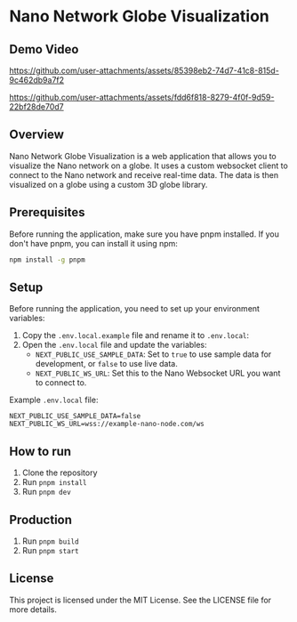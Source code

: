 # Nano Network Globe Visualization

## Demo Video


https://github.com/user-attachments/assets/85398eb2-74d7-41c8-815d-9c462db9a7f2



https://github.com/user-attachments/assets/fdd6f818-8279-4f0f-9d59-22bf28de70d7




## Overview

Nano Network Globe Visualization is a web application that allows you to visualize the Nano network on a globe. It uses a custom websocket client to connect to the Nano network and receive real-time data. The data is then visualized on a globe using a custom 3D globe library.

## Prerequisites

Before running the application, make sure you have pnpm installed. If you don't have pnpm, you can install it using npm:
```bash
npm install -g pnpm
```

## Setup

Before running the application, you need to set up your environment variables:

1. Copy the `.env.local.example` file and rename it to `.env.local`:
2. Open the `.env.local` file and update the variables:
   - `NEXT_PUBLIC_USE_SAMPLE_DATA`: Set to `true` to use sample data for development, or `false` to use live data.
   - `NEXT_PUBLIC_WS_URL`: Set this to the Nano Websocket URL you want to connect to.

Example `.env.local` file:
```
NEXT_PUBLIC_USE_SAMPLE_DATA=false
NEXT_PUBLIC_WS_URL=wss://example-nano-node.com/ws
```

## How to run

1. Clone the repository
2. Run `pnpm install`
3. Run `pnpm dev`

## Production

1. Run `pnpm build`
2. Run `pnpm start`

## License

This project is licensed under the MIT License. See the LICENSE file for more details.
